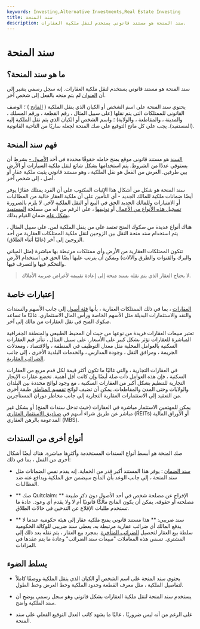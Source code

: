 ```yaml
---
keywords: Investing,Alternative Investments,Real Estate Investing
title: سند المنحة
description: سند المنحة هو مستند قانوني يستخدم لنقل ملكية العقارات.
---
```


# سند المنحة
## ما هو سند المنحة؟

سند المنحة هو مستند قانوني يستخدم لنقل ملكية العقارات. إنه سجل رسمي يشير إلى أن [العنوان](/title) لم يتم منحه بالفعل إلى شخص آخر.

يحتوي سند المنحة على اسم الشخص أو الكيان الذي ينقل الملكية ( [المانح](/grantor) ) ؛ الوصف القانوني للممتلكات التي يتم نقلها (على سبيل المثال ، رقم القطعة ، ورقم المسلك ، والمدينة ، والمقاطعة ، والولاية) ؛ واسم الشخص أو الكيان الذي يتم نقل الملكية إليه (المستفيد). يجب على كل مانح التوقيع على صك المنحة لجعله ساريًا من الناحية القانونية.

## فهم سند المنحة

[السند](/deed) هو مستند قانوني موقع يمنح حامله حقوقًا محددة في أحد [الأصول -](/asset) بشرط أن يستوفي عددًا من الشروط. يتم استخدامها بشكل شائع لنقل ملكية السيارات أو الأرض بين طرفين. الغرض من الفعل هو نقل الملكية ، وهو مستند قانوني يثبت ملكية عقار أو أصل ، إلى شخص آخر.

سند المنحة هو شكل من أشكال هذا الإثبات المكتوب على أن الفرد يمتلك عقارًا يوفر أيضًا ضمانات ملكية للمالك الجديد - أي التأمين على أن ملكية العقار خالية من المطالبات أو الامتيازات وللمالك الجديد الحق في البيع أو النقل الملكية لآخر. لا يلزم بالضرورة [تسجيل هذه الأنواع من الأعمال](/unrecorded-deed) أو [توثيقها](/notary) ، على الرغم من أنه من مصلحة [المستفيد بشكل عام](/grantee) ضمان القيام بذلك.

هناك أنواع عديدة من صكوك المنح تعتمد على من ينقل الملكية لمن. على سبيل المثال ، يتم استخدام سند منحة النقل بين الزوجين لنقل ملكية الممتلكات العقارية من أحد الزوجين إلى آخر (غالبًا أثناء الطلاق).

تتكون الممتلكات العقارية من الأرض وأي ممتلكات مرتبطة بها مباشرة (مثل المباني والبرك والقنوات والطرق والآلات) ويمكن أن يترتب عليها أيضًا الحق في استخدام الأرض والتحكم فيها والتصرف فيها.

> لا يحتاج العقار الذي يتم نقله بسند منحة إلى إعادة تقييمه لأغراض ضريبة الأملاك.

>

## إعتبارات خاصة

[العقارات](/realestate) ، بما في ذلك الممتلكات العقارية ، بأنها [فئة أصول](/assetclasses) إلى جانب الأسهم والسندات والنقد والاستثمارات البديلة مثل الأسهم الخاصة ورأس المال الاستثماري. غالبًا ما تساعد صكوك المنح في نقل العقارات من مالك إلى آخر.

تعتبر مبيعات العقارات فريدة من نوعها من حيث أن المحيط الطبيعي والمنطقة الجغرافية المباشرة للعقارات تؤثر بشكل كبير على الأسعار. على سبيل المثال ، تتأثر قيم العقارات السكنية بالعوامل المحلية مثل معدل التوظيف في المنطقة ، والاقتصاد ، ومعدلات الجريمة ، ومرافق النقل ، وجودة المدارس ، والخدمات البلدية الأخرى ، إلى جانب [الضرائب العقارية](/propertytax).

في العقارات التجارية ، والتي غالبًا ما تكون أكثر قيمة لكل قدم مربع من العقارات السكنية ، فإن هذه العوامل ذات صلة أيضًا وإن كانت أقل أهمية. تخضع عقارات الإيجار التجارية للتنظيم بشكل أكبر من العقارات السكنية ، مع وجود لوائح محددة بين البلدان والولايات وحتى المدن والمقاطعات. يمكن أن تضيف لوائح [تقسيم المناطق](/zoning) طبقة أخرى من التعقيد إلى الاستثمارات العقارية التجارية إلى جانب مخاطر دوران المستأجرين.

يمكن للمهتمين الاستثمار مباشرة في العقارات (حيث تدخل سندات المنح) أو بشكل غير مباشر عن طريق شراء أسهم في [صناديق الاستثمار العقاري](/reit) (REITs) أو الأوراق المالية المدعومة بالرهن العقاري (MBS).

## أنواع أخرى من السندات

صك المنحة هو أبسط أنواع السندات المستخدمة وأكثرها مباشرة. هناك أيضًا أشكال أخرى من الفعل ، بما في ذلك:

- [سند الضمان](/warranty-deed) : يوفر هذا المستند أكبر قدر من الحماية. إنه يقدم نفس الضمانات مثل سند المنحة ، إلى جانب الوعد بأن المانح سيضمن حق الملكية ويدافع عنه ضد المطالبات.

- ** صك Quitclaim: ** الإفراج عن مصلحة شخص في أحد الأصول دون ذكر طبيعة مصلحته أو حقوقه. يمكن أن يكون المانح مالكًا قانونيًا أم لا ولا يقدم أي وعود. عادة ما تستخدم طلبات الإقلاع عن التدخين في حالات الطلاق.

- ** سند ضريبي: ** هذا مستند قانوني يمنح ملكية عقار إلى هيئة حكومية عندما لا يدفع المالك أي ضرائب عقارية مرتبطة به. يعطي سند ضريبي للوكالة الحكومية سلطة بيع العقار لتحصيل [الضرائب المتأخرة](/back-taxes). بمجرد بيع العقار ، يتم نقله بعد ذلك إلى المشتري. تسمى هذه المعاملات "مبيعات سند الضرائب" وعادة ما يتم عقدها في المزادات.

## يسلط الضوء

- يحتوي سند المنحة على اسم الشخص أو الكيان الذي ينقل الملكية ووصفًا كاملاً لتفاصيل الملكية ، مثل معرف القطعة وحدود الملكية وخط العرض وخط الطول.

- يستخدم سند المنحة لنقل ملكية العقارات بشكل قانوني وهو سجل رسمي يوضح أن سند الملكية واضح.

- على الرغم من أنه ليس ضروريًا ، غالبًا ما يشهد كاتب العدل التوقيع الفعلي على سند المنحة.


